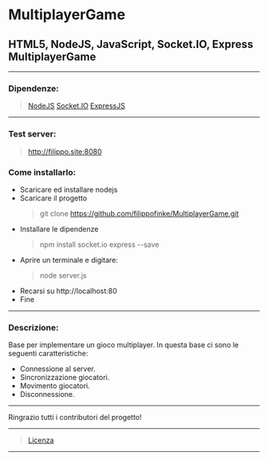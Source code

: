 # MultiplayerGame
## HTML5, NodeJS, JavaScript, Socket.IO, Express MultiplayerGame

------------

### Dipendenze:
> [NodeJS](https://nodejs.org/)
> [Socket.IO](https://socket.io/)
> [ExpressJS](http://expressjs.com/)

------------
### Test server:
> http://filippo.site:8080

### Come installarlo:
* Scaricare ed installare nodejs
* Scaricare il progetto
	> git clone https://github.com/filippofinke/MultiplayerGame.git
* Installare le dipendenze
  > npm install socket.io express --save
* Aprire un terminale e digitare:
	> node server.js
* Recarsi su http://localhost:80
* Fine

------------


### Descrizione:
Base per implementare un gioco multiplayer.
In questa base ci sono le seguenti caratteristiche:
* Connessione al server.
* Sincronizzazione giocatori.
* Movimento giocatori.
* Disconnessione.

------------


Ringrazio tutti i contributori del progetto!


------------


>  [Licenza](LICENSE)


------------
